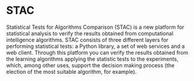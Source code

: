 STAC
====
Statistical Tests for Algorithms Comparison (STAC) is a new platform for statistical analysis to verify the results obtained from computational intelligence algorithms.
STAC consists of three different layers for performing statistical tests: a Python library, a set of web services and a web client.
Through this platform you can verify the results obtained from the learning algorithms applying the statistic tests to the experiments, which, among other uses, support the decision making process (the election of the most suitable algorithm, for example).
